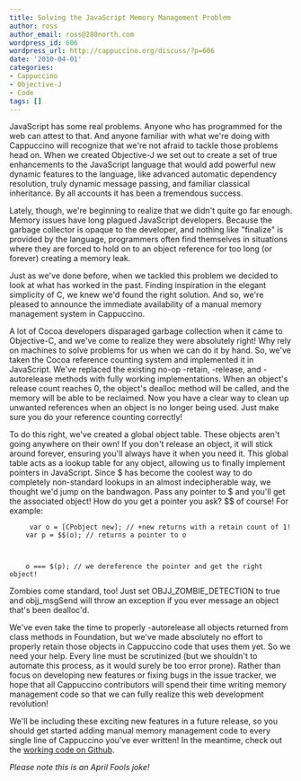 ```yaml
---
title: Solving the JavaScript Memory Management Problem
author: ross
author_email: ross@280north.com
wordpress_id: 606
wordpress_url: http://cappuccino.org/discuss/?p=606
date: '2010-04-01'
categories:
- Cappuccino
- Objective-J
- Code
tags: []
---
```



JavaScript has some real problems. Anyone who has programmed for the web can attest to that. And anyone familiar with what we're doing with Cappuccino will recognize that we're not afraid to tackle those problems head on. When we created Objective-J we set out to create a set of true enhancements to the JavaScript language that would add powerful new dynamic features to the language, like advanced automatic dependency resolution, truly dynamic message passing, and familiar classical inheritance. By all accounts it has been a tremendous success.

Lately, though, we're beginning to realize that we didn't quite go far enough. Memory issues have long plagued JavaScript developers. Because the garbage collector is opaque to the developer, and nothing like "finalize" is provided by the language, programmers often find themselves in situations where they are forced to hold on to an object reference for too long (or forever) creating a memory leak.

Just as we've done before, when we tackled this problem we decided to look at what has worked in the past. Finding inspiration in the elegant simplicity of C, we knew we'd found the right solution. And so, we're pleased to announce the immediate availability of a manual memory management system in Cappuccino.

A lot of Cocoa developers disparaged garbage collection when it came to Objective-C, and we've come to realize they were absolutely right! Why rely on machines to solve problems for us when we can do it by hand. So, we've taken the Cocoa reference counting system and implemented it in JavaScript. We've replaced the existing no-op -retain, -release, and -autorelease methods with fully working implementations. When an object's release count reaches 0, the object's dealloc method will be called, and the memory will be able to be reclaimed. Now you have a clear way to clean up unwanted references when an object is no longer being used. Just make sure you do your reference counting correctly!

To do this right, we've created a global object table. These objects aren't going anywhere on their own! If you don't release an object, it will stick around forever, ensuring you'll always have it when you need it. This global table acts as a lookup table for any object, allowing us to finally implement pointers in JavaScript. Since $ has become the coolest way to do completely non-standard lookups in an almost indecipherable way, we thought we'd jump on the bandwagon. Pass any pointer to $ and you'll get the associated object! How do you get a pointer you ask? $$ of course! For example:

		 var o = [CPobject new]; // +new returns with a retain count of 1!   
		var p = $$(o); // returns a pointer to o
		
		
		
		o === $(p); // we dereference the pointer and get the right object!
		
		

Zombies come standard, too! Just set OBJJ_ZOMBIE_DETECTION to true and objj_msgSend will throw an exception if you ever message an object that's been dealloc'd. 

We've even take the time to properly -autorelease all objects returned from class methods in Foundation, but we've made absolutely no effort to properly retain those objects in Cappuccino code that uses them yet. So we need your help. Every line must be scrutinized (but we shouldn't to automate this process, as it would surely be too error prone). Rather than focus on developing new features or fixing bugs in the issue tracker, we hope that all Cappuccino contributors will spend their time writing memory management code so that we can fully realize this web development revolution!

We'll be including these exciting new features in a future release, so you should get started adding manual memory management code to every single line of Cappuccino you've ever written! In the meantime, check out the [working code on Github](http://github.com/280north/cappuccino/commit/6678bba94f7778b245d8219292b3a6ac85d31678).

_Please note this is an April Fools joke!_



